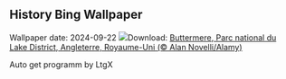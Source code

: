 ## History Bing Wallpaper
Wallpaper date: 2024-09-22
![](https://www.bing.com/th?id=OHR.AutumnCumbria_FR-FR5040860299_UHD.jpg&w=1000)Download: [Buttermere, Parc national du Lake District, Angleterre, Royaume-Uni (© Alan Novelli/Alamy)](https://www.bing.com/th?id=OHR.AutumnCumbria_FR-FR5040860299_UHD.jpg)

Auto get programm by LtgX

